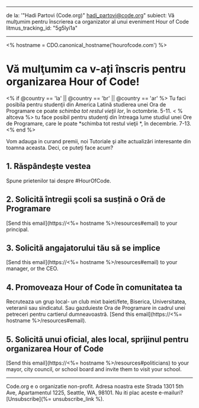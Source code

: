 * * *

de la: '"Hadi Partovi (Code.org)" [&#104;&#x61;&#x64;&#105;&#x5f;&#112;&#x61;&#x72;&#116;&#x6f;&#118;&#x69;&#x40;&#99;&#x6f;&#100;&#x65;&#x2e;&#111;&#x72;&#103;](&#109;&#x61;&#105;&#x6c;&#x74;&#111;&#x3a;&#104;&#x61;&#x64;&#105;&#x5f;&#112;&#x61;&#x72;&#116;&#x6f;&#118;&#x69;&#x40;&#99;&#x6f;&#100;&#x65;&#x2e;&#111;&#x72;&#103;)" subiect: Vă mulţumim pentru înscrierea ca organizator al unui eveniment Hour of Code litmus_tracking_id: "5g5lyi1a"

* * *

<% hostname = CDO.canonical_hostname('hourofcode.com') %>

# Vă mulţumim ca v-ați înscris pentru organizarea Hour of Code!

<% if @country == 'la' || @country == 'br' || @country == 'ar' %> Tu faci posibila pentru studenţii din America Latină studierea unei Ora de Programare ce poate *schimba tot restul vieţii lor*, în octombrie. 5-11. < % altceva %> tu face posibil pentru studenţi din întreaga lume studiul unei Ore de Programare, care le poate *schimba tot restul vieţii *, în decembrie. 7-13. <% end %>

Vom adauga in curand premii, noi Tutoriale şi alte actualizări interesante din toamna aceasta. Deci, ce puteţi face acum?

## 1. Răspândește vestea

Spune prietenilor tai despre #HourOfCode.

## 2. Solicită întregii şcoli sa susțină o Oră de Programare

[Send this email](https://<%= hostname %>/resources#email) to your principal.

## 3. Solicită angajatorului tău să se implice

[Send this email](https://<%= hostname %>/resources#email) to your manager, or the CEO.

## 4. Promoveaza Hour of Code în comunitatea ta

Recruteaza un grup local- un club mixt baieti/fete, Biserica, Universitatea, veteranii sau sindicatul. Sau gazduieste Ora de Programare in cadrul unei petreceri pentru cartierul dumneavoastră. [Send this email](https://<%= hostname %>/resources#email).

## 5. Solicită unui oficial, ales local, sprijinul pentru organizarea Hour of Code

[Send this email](https://<%= hostname %>/resources#politicians) to your mayor, city council, or school board and invite them to visit your school.

* * *

Code.org e o organizatie non-profit. Adresa noastra este Strada 1301 5th Ave, Apartamentul 1225, Seattle, WA, 98101. Nu iti plac aceste e-mailuri? [Unsubscribe](%= unsubscribe_link %).